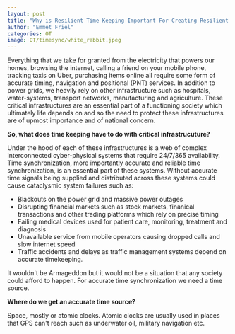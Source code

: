 ```yaml
---
layout: post
title: "Why is Resilient Time Keeping Important For Creating Resilient Critical Infrastructure?"
author: "Emmet Friel"
categories: OT
image: OT/timesync/white_rabbit.jpeg
---
```


Everything that we take for granted from the electricity that powers our homes, browsing the internet, calling a friend on your mobile phone, tracking taxis on Uber, purchasing items online all require some form of accurate timing, navigation and positional (PNT) services. In addition to power grids, we heavily rely on other infrastructure such as hospitals, water-systems, transport networks, manufacturing and agriculture. These critical infrastructures are an essential part of a functioning society which ultimately life depends on and so the need to protect these infrastructures are of upmost importance and of national concern.<br> 

**So, what does time keeping have to do with critical infrastrucuture?** <br>

Under the hood of each of these infrastructures is a web of complex interconnected cyber-physical systems that require 24/7/365 availability. Time synchronization, more importantly accurate and reliable time synchronization, is an essential part of these systems. Without accurate time signals being supplied and distributed across these systems could cause cataclysmic system failures such as:
 
- Blackouts on the power grid and massive power outages
- Disrupting financial markets such as stock markets, finanical transactions and other trading platforms which rely on precise timing
- Failing medical devices used for patient care, monitoring, treatment and diagnosis 
- Unavailable service from mobile operators causing dropped calls and slow internet speed
- Traffic accidents and delays as traffic management systems depend on accurate timekeeping.

It wouldn't be Armageddon but it would not be a situation that any society could afford to happen.
For accurate time synchronization we need a time source.

**Where do we get an accurate time source?**

Space, mostly or atomic clocks. 
Atomic clocks are usually used in places that GPS can't reach such as underwater oil, military navigation etc.





